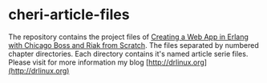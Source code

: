 cheri-article-files
===================
The repository contains the project files of [Creating a Web App in Erlang with Chicago Boss and Riak from Scratch](http://www.drlinux.org/creating-a-web-app-in-erlang-with-chicago-boss-and-riak-from-scratch-i/). The files separated by numbered chapter directories. Each directory contains it's named article serie files. Please visit for more information my blog [http://drlinux.org](http://drlinux.org)
